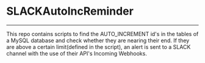 # SLACKAutoIncReminder
<hr>
This repo contains scripts to find the AUTO_INCREMENT id's in the tables of a MySQL database and check whether they are nearing their end. If they are above a certain limit(defined in the script), an alert is sent to a SLACK channel with the use of their API's Incoming Webhooks.
